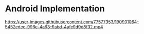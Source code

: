 # Android Implementation

https://user-images.githubusercontent.com/77577353/190901064-5452edec-996e-4a63-9abd-4afe9d9d8f32.mp4

